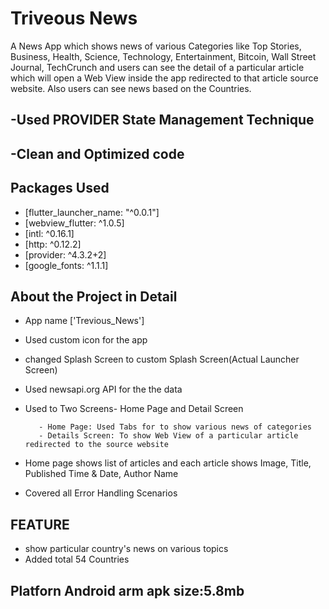 # Triveous News
A News App which shows news of various Categories like Top Stories, Business, Health, Science, Technology, Entertainment, Bitcoin, Wall Street Journal, TechCrunch and users can see the detail of a particular article which will open a Web View inside the app redirected to that article source website. Also users can see news based on the Countries.

## -Used PROVIDER State Management Technique
## -Clean and Optimized code

## Packages Used
- [flutter_launcher_name: "^0.0.1"]
- [webview_flutter: ^1.0.5]
- [intl: ^0.16.1]
- [http: ^0.12.2]
- [provider: ^4.3.2+2]
- [google_fonts: ^1.1.1]

## About the Project in Detail
-  App name ['Trevious_News']
-  Used custom icon for the app
-  changed Splash Screen to custom Splash Screen(Actual Launcher Screen)
-  Used newsapi.org API for the the data
-  Used to Two Screens- Home Page and Detail Screen

          - Home Page: Used Tabs for to show various news of categories
          - Details Screen: To show Web View of a particular article redirected to the source website

-  Home page shows list of articles and each article shows Image, Title, Published Time & Date, Author Name
-  Covered all Error Handling Scenarios

## FEATURE
 -  show particular country's news on various topics
 -  Added total 54 Countries

## Platforn Android arm apk size:5.8mb
